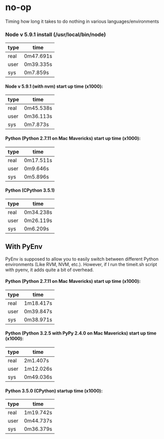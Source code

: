 # no-op
Timing how long it takes to do nothing in various languages/environments

### Node v 5.9.1 install (/usr/local/bin/node)
|  type | time |
|---|---|
| real | 0m47.691s |
| user | 0m39.335s |
| sys	| 0m7.859s |


#### Node v 5.9.1 (with nvm) start up time (x1000):

|  type |time|
|---|---|
| real |	0m45.538s |
|user	| 0m36.113s |
|sys	|0m7.873s |

#### Python (Python 2.7.11 on Mac Mavericks) start up time (x1000):

|  type | time |
|---|---|
| real  | 0m17.511s  |
| user  | 0m9.646s  |
| sys  | 0m5.896s   |

#### Python (CPython 3.5.1)

|  type | time |
|---|---|
| real | 0m34.238s |
| user | 0m26.119s |
| sys | 0m6.209s |


## With PyEnv
PyEnv is supposed to allow you to easily switch between different Python environments (Like RVM, NVM, etc.). However, if I run the timeit.sh script with pyenv, it adds quite a bit of overhead.

#### Python (Python 2.7.11 on Mac Mavericks) start up time (x1000):

|  type |time|
|---|---|
| real | 1m18.417s |
| user | 0m39.847s |
| sys | 0m38.971s |

#### Python (Python 3.2.5 with PyPy 2.4.0 on Mac Mavericks) start up time (x1000):

|  type | time |
|---|---|
| real | 2m1.407s |
| user | 1m12.026s |
| sys | 0m49.036s |

#### Python 3.5.0 (CPython) startup time (x1000):

|  type |time|
|---|---|
| real | 1m19.742s |
| user | 0m44.737s |
| sys | 0m36.379s |
